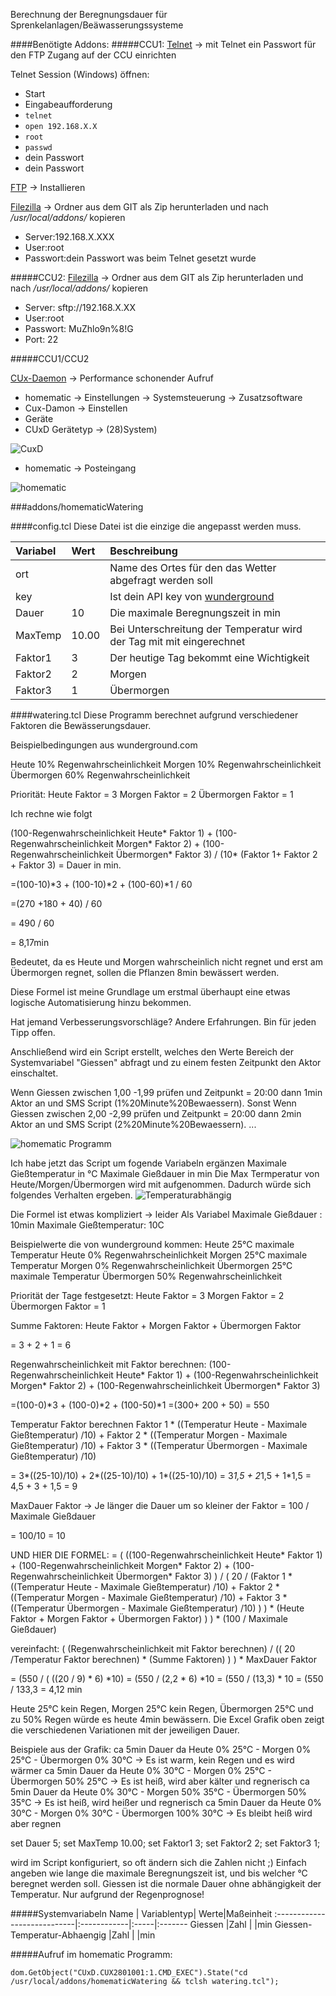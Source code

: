 Berechnung der Beregnungsdauer für Sprenkelanlagen/Beäwasserungssysteme

####Benötigte Addons:
#####CCU1:
[Telnet](http://www.homematic-inside.de/software/addons/item/telnet-dienst) -> mit Telnet ein Passwort für den FTP Zugang auf der CCU einrichten

Telnet Session (Windows) öffnen:

*   Start
*   Eingabeaufforderung
*   `telnet`
*   `open 192.168.X.X`
*   `root`
*   `passwd`
*   dein Passwort
*   dein Passwort

[FTP](http://www.homematic-inside.de/software/addons/item/ftp) -> Installieren

[Filezilla](https://filezilla-project.org/) -> Ordner aus dem GIT als Zip herunterladen und nach */usr/local/addons/* kopieren

*   Server:192.168.X.XXX
*   User:root
*   Passwort:dein Passwort was beim Telnet gesetzt wurde

#####CCU2:
[Filezilla](https://filezilla-project.org/) -> Ordner aus dem GIT als Zip herunterladen und nach */usr/local/addons/* kopieren

*   Server: sftp://192.168.X.XX
*   User:root
*   Passwort: MuZhlo9n%8!G
*   Port: 22

#####CCU1/CCU2

[CUx-Daemon](http://www.homematic-inside.de/software/cuxdaemon) -> Performance schonender Aufruf

*   homematic -> Einstellungen -> Systemsteuerung -> Zusatzsoftware
*   Cux-Damon -> Einstellen
*   Geräte
*   CUxD Gerätetyp -> (28)System)

![CuxD](https://github.com/nleutner/homematicWeather/blob/develop/addons/homematicWeather/doc/images/Cux%20Exec.jpg?raw=true)

*   homematic -> Posteingang

![homematic](https://raw.github.com/nleutner/homematicWeather/develop/addons/homematicWeather/doc/images/Cux%20CCU.gif)



###addons/homematicWatering





####config.tcl
Diese Datei ist die einzige die angepasst werden muss.

 Variabel            |Wert     |Beschreibung                                                                |
:--------------------|:--------|:---------------------------------------------------------------------------|
ort                  |         |Name des Ortes für den das Wetter abgefragt werden soll                     |
key                  |         |Ist dein API key von [wunderground](http://api.wunderground.com/weather/api/)                                                                          |
Dauer                |10       |Die maximale Beregnungszeit in min
MaxTemp              |10.00    |Bei Unterschreitung der Temperatur wird der Tag mit mit eingerechnet
Faktor1              |3        |Der heutige Tag bekommt eine Wichtigkeit
Faktor2              |2        |Morgen
Faktor3              |1        |Übermorgen



####watering.tcl
Diese Programm berechnet aufgrund verschiedener Faktoren die Bewässerungsdauer.

Beispielbedingungen aus wunderground.com

Heute 10% Regenwahrscheinlichkeit
Morgen 10% Regenwahrscheinlichkeit
Übermorgen 60% Regenwahrscheinlichkeit

Priorität:
Heute Faktor = 3
Morgen Faktor = 2
Übermorgen Faktor = 1

Ich rechne wie folgt

(100-Regenwahrscheinlichkeit Heute* Faktor 1) + (100-Regenwahrscheinlichkeit Morgen* Faktor 2) + (100-Regenwahrscheinlichkeit Übermorgen* Faktor 3) / (10* (Faktor 1+ Faktor 2 + Faktor 3) = Dauer in min.

=(100-10)*3 + (100-10)*2 + (100-60)*1 / 60

=(270 +180 + 40) / 60

= 490 / 60

= 8,17min

Bedeutet, da es Heute und Morgen wahrscheinlich nicht regnet und erst am Übermorgen regnet, sollen die Pflanzen 8min bewässert werden.

Diese Formel ist meine Grundlage um erstmal überhaupt eine etwas logische Automatisierung hinzu bekommen.

Hat jemand Verbesserungsvorschläge? Andere Erfahrungen. Bin für jeden Tipp offen.

Anschließend wird ein Script erstellt, welches den Werte Bereich der Systemvariabel "Giessen" abfragt und zu einem festen Zeitpunkt den Aktor einschaltet.

Wenn Giessen zwischen 1,00 -1,99 prüfen und Zeitpunkt = 20:00 dann 1min Aktor an und SMS Script (1%20Minute%20Bewaessern).
Sonst Wenn Giessen zwischen 2,00 -2,99 prüfen und Zeitpunkt = 20:00 dann 2min Aktor an und SMS Script (2%20Minute%20Bewaessern).
...

![homematic Programm](https://github.com/Blurline/homematicWatering/blob/develop/addons/homematicWatering/doc/images/AutoGiessen.jpg?raw=true)


Ich habe jetzt das Script um fogende Variabeln ergänzen
Maximale Gießtemperatur in °C
Maximale Gießdauer in min
Die Max Termperatur von Heute/Morgen/Übermorgen wird mit aufgenommen. Dadurch würde sich folgendes Verhalten ergeben.
![Temperaturabhängig](https://github.com/Blurline/homematicWatering/blob/develop/addons/homematicWatering/doc/images/Wetterberechnung.jpg?raw=true)

Die Formel ist etwas kompliziert -> leider
Als Variabel
Maximale Gießdauer : 10min
Maximale Gießtemperatur: 10C

Beispielwerte die von wunderground kommen:
Heute 25°C maximale Temperatur
Heute 0% Regenwahrscheinlichkeit
Morgen 25°C maximale Temperatur
Morgen 0% Regenwahrscheinlichkeit
Übermorgen 25°C maximale Temperatur
Übermorgen 50% Regenwahrscheinlichkeit

Priorität der Tage festgesetzt:
Heute Faktor = 3
Morgen Faktor = 2
Übermorgen Faktor = 1

Summe Faktoren:
Heute Faktor + Morgen Faktor + Übermorgen Faktor

= 3 + 2 + 1
= 6

Regenwahrscheinlichkeit mit Faktor berechnen:
(100-Regenwahrscheinlichkeit Heute* Faktor 1) + (100-Regenwahrscheinlichkeit Morgen* Faktor 2) + (100-Regenwahrscheinlichkeit Übermorgen* Faktor 3)

=(100-0)*3 + (100-0)*2 + (100-50)*1
=(300+ 200 + 50)
= 550

Temperatur Faktor berechnen
Faktor 1 * ((Temperatur Heute - Maximale Gießtemperatur) /10) + Faktor 2 * ((Temperatur Morgen - Maximale Gießtemperatur) /10) + Faktor 3 * ((Temperatur Übermorgen - Maximale Gießtemperatur) /10)

= 3*((25-10)/10) + 2*((25-10)/10) + 1*((25-10)/10)
= 3*1,5 + 2*1,5 + 1*1,5
= 4,5 + 3 + 1,5
= 9

MaxDauer Faktor -> Je länger die Dauer um so kleiner der Faktor
= 100 / Maximale Gießdauer

= 100/10
= 10


UND HIER DIE FORMEL:
= ( ((100-Regenwahrscheinlichkeit Heute* Faktor 1) + (100-Regenwahrscheinlichkeit Morgen* Faktor 2) + (100-Regenwahrscheinlichkeit Übermorgen* Faktor 3) ) / ( 20 / (Faktor 1 * ((Temperatur Heute - Maximale Gießtemperatur) /10) + Faktor 2 * ((Temperatur Morgen - Maximale Gießtemperatur) /10) + Faktor 3 * ((Temperatur Übermorgen - Maximale Gießtemperatur) /10) ) ) * (Heute Faktor + Morgen Faktor + Übermorgen Faktor) ) ) * (100 / Maximale Gießdauer)

vereinfacht:
( (Regenwahrscheinlichkeit mit Faktor berechnen) / (( 20 /Temperatur Faktor berechnen) * (Summe Faktoren) ) ) * MaxDauer Faktor

= (550 / ( ((20 / 9) * 6) *10)
= (550 / (2,2 * 6) *10
= (550 / (13,3) * 10
= (550 / 133,3
= 4,12 min

Heute 25°C kein Regen, Morgen 25°C kein Regen, Übermorgen 25°C und zu 50% Regen würde es heute 4min bewässern. Die Excel Grafik oben zeigt die verschiedenen Variationen mit der jeweiligen Dauer.

Beispiele aus der Grafik:
ca 5min Dauer da Heute 0% 25°C - Morgen 0% 25°C - Übermorgen 0% 30°C -> Es ist warm, kein Regen und es wird wärmer
ca 5min Dauer da Heute 0% 30°C - Morgen 0% 25°C - Übermorgen 50% 25°C -> Es ist heiß, wird aber kälter und regnerisch
ca 5min Dauer da Heute 0% 30°C - Morgen 50% 35°C - Übermorgen 50% 35°C -> Es ist heiß, wird heißer und regnerisch
ca 5min Dauer da Heute 0% 30°C - Morgen 0% 30°C - Übermorgen 100% 30°C -> Es bleibt heiß wird aber regnen


set Dauer 5;
set MaxTemp 10.00;
set Faktor1 3;
set Faktor2 2;
set Faktor3 1;

wird im Script konfiguriert, so oft ändern sich die Zahlen nicht ;) Einfach angeben wie lange die maximale Beregnungszeit ist, und bis welcher °C beregnet werden soll.
Giessen ist die normale Dauer ohne abhängigkeit der Temperatur. Nur aufgrund der Regenprognose!


#####Systemvariabeln
 Name                        | Variablentyp| Werte|Maßeinheit
:----------------------------|:------------|:-----|:-------
Giessen                      |Zahl         |      |min
Giessen-Temperatur-Abhaengig |Zahl         |      |min

#####Aufruf im homematic Programm:
```
dom.GetObject("CUxD.CUX2801001:1.CMD_EXEC").State("cd /usr/local/addons/homematicWatering && tclsh watering.tcl");
```
